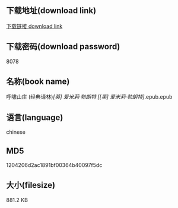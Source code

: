 ## 下载地址(download link)
[下载链接 download link](https://voluble-croquembouche-d321dc.netlify.app/?s=%E5%91%BC%E5%95%B8%E5%B1%B1%E5%BA%84+%28%E7%BB%8F%E5%85%B8%E8%AF%91%E6%9E%97%29_%5B%E8%8B%B1%5D+%E7%88%B1%E7%B1%B3%E8%8E%89%C2%B7%E5%8B%83%E6%9C%97%E7%89%B9+%5B%5B%E8%8B%B1%5D+%E7%88%B1%E7%B1%B3%E8%8E%89%C2%B7%E5%8B%83%E6%9C%97%E7%89%B9%5D_.epub)

## 下载密码(download password)
8078

## 名称(book name)
呼啸山庄 (经典译林)_[英] 爱米莉·勃朗特 [[英] 爱米莉·勃朗特]_.epub.epub

## 语言(language)
chinese

## MD5
1204206d2ac1891bf00364b40097f5dc

## 大小(filesize)
881.2 KB
